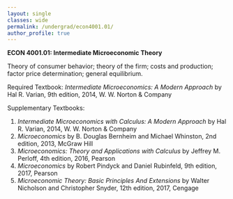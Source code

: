 ```yaml
---
layout: single
classes: wide
permalink: /undergrad/econ4001.01/
author_profile: true
---
```


**ECON 4001.01: Intermediate Microeconomic Theory**

Theory of consumer behavior; theory of the firm; costs and production; factor price determination; general equilibrium.

Required Textbook: *Intermediate Microeconomics: A Modern Approach* by Hal R. Varian, 9th edition, 2014, W. W. Norton & Company

Supplementary Textbooks:
1. *Intermediate Microeconomics with Calculus: A Modern Approach* by Hal R. Varian, 2014, W. W. Norton & Company
2. *Microeconomics* by B. Douglas Bernheim and Michael Whinston, 2nd edition, 2013, McGraw Hill
3. *Microeconomics: Theory and Applications with Calculus* by Jeffrey M. Perloff, 4th edition, 2016, Pearson
4. *Microeconomics* by Robert Pindyck and Daniel Rubinfeld, 9th edition, 2017, Pearson
5. *Microeconomic Theory: Basic Principles And Extensions* by Walter Nicholson and Christopher Snyder, 12th edition, 2017, Cengage
